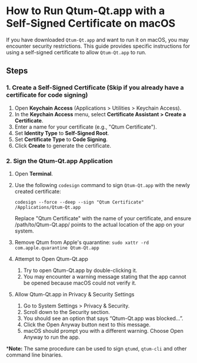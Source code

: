# How to Run Qtum-Qt.app with a Self-Signed Certificate on macOS

If you have downloaded `Qtum-Qt.app` and want to run it on macOS, you may encounter security restrictions. This guide provides specific instructions for using a self-signed certificate to allow `Qtum-Qt.app` to run.

## Steps

### 1. Create a Self-Signed Certificate (Skip if you already have a certificate for code signing)

1. Open **Keychain Access** (Applications > Utilities > Keychain Access).
2. In the **Keychain Access** menu, select **Certificate Assistant > Create a Certificate**.
3. Enter a name for your certificate (e.g., "Qtum Certificate").
4. Set **Identity Type** to **Self-Signed Root**.
5. Set **Certificate Type** to **Code Signing**.
6. Click **Create** to generate the certificate.

### 2. Sign the Qtum-Qt.app Application

1. Open **Terminal**.

2. Use the following `codesign` command to sign `Qtum-Qt.app` with the newly created certificate:

   ```
   codesign --force --deep --sign "Qtum Certificate" /Applications/Qtum-Qt.app
   ```

   Replace "Qtum Certificate" with the name of your certificate, and ensure /path/to/Qtum-Qt.app/ points to the actual location of the app on your system.

3. Remove Qtum from Apple's quarantine: `sudo xattr -rd com.apple.quarantine Qtum-Qt.app`

4. Attempt to Open Qtum-Qt.app

   1.	Try to open Qtum-Qt.app by double-clicking it.
   2.	You may encounter a warning message stating that the app cannot be opened because macOS could not verify it.

5. Allow Qtum-Qt.app in Privacy & Security Settings

   1.	Go to System Settings > Privacy & Security.
   2.	Scroll down to the Security section.
   3.	You should see an option that says “Qtum-Qt.app was blocked...”.
   4.	Click the Open Anyway button next to this message.
   5.	macOS should prompt you with a different warning. Choose Open Anyway to run the app.

***Note:** The same procedure can be used to sign `qtumd`, `qtum-cli` and other command line binaries.
